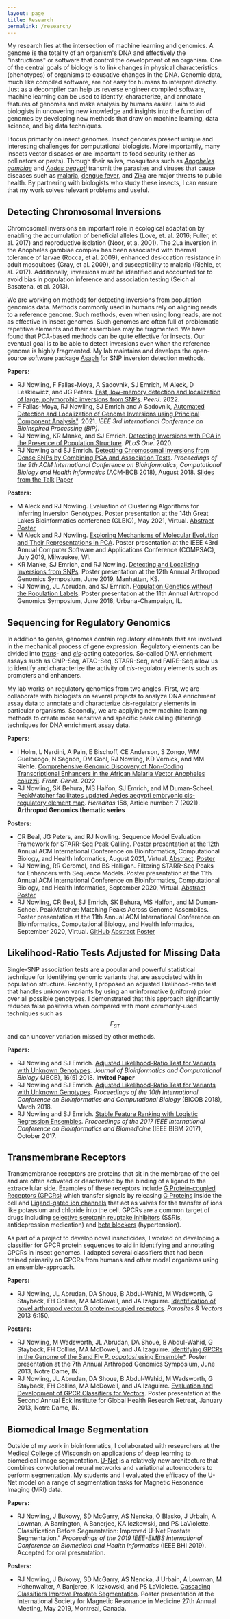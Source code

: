 ```yaml
---
layout: page
title: Research
permalink: /research/
---
```


My research lies at the intersection of machine learning and genomics.  A genome is the totality of an organism's DNA and effectively the "instructions" or software that control the development of an organism.  One of the central goals of biology is to link changes in physical characteristics (phenotypes) of organisms to causative changes in the DNA.  Genomic data, much like compiled software, are not easy for humans to interpret directly.  Just as a decompiler can help us reverse engineer compiled software, machine learning can be used to identify, characterize, and annotate features of genomes and make analysis by humans easier.  I aim to aid biologists in uncovering new knowledge and insights into the function of genomes by developing new methods that draw on machine learning, data science, and big data techniques.

I focus primarily on insect genomes.   Insect genomes present unique and interesting challenges for computational biologists.  More importantly, many insects vector diseases or are important to food security (either as pollinators or pests).  Through their saliva, mosquitoes such as *[Anopheles gambiae](https://en.wikipedia.org/wiki/Anopheles_gambiae)* and *[Aedes aegypti](https://en.wikipedia.org/wiki/Aedes_aegypti)* transmit the parasites and viruses that cause diseases such as [malaria](https://en.wikipedia.org/wiki/Malaria), [dengue fever](https://en.wikipedia.org/wiki/Dengue_fever), and [Zika](https://en.wikipedia.org/wiki/Zika_fever) are major threats to public health.  By partnering with biologists who study these insects, I can ensure that my work solves relevant problems and useful.


## Detecting Chromosomal Inversions
Chromosomal inversions an important role in ecological adaptation by enabling the accumulation of beneficial alleles (Love, et. al. 2016; Fuller, et al. 2017) and reproductive isolation (Noor, et a. 2001). The 2La inversion in the Anopheles gambiae complex has been associated with thermal tolerance of larvae (Rocca, et al. 2009), enhanced desiccation resistance in adult mosquitoes (Gray, et al. 2009), and susceptibility to malaria (Riehle, et al. 2017). Additionally, inversions must be identified and accounted for to avoid bias in population inference and association testing (Seich al Basatena, et al. 2013). 

We are working on methods for detecting inversions from population genomics data.  Methods commonly used in humans rely on aligning reads to a reference genome.  Such methods, even when using long reads, are not as effective in insect genomes.  Such genomes are often full of problematic repetitive elements and their assemblies may be fragmented.  We have found that PCA-based methods can be quite effective for insects.  Our eventual goal is to be able to detect inversions even when the reference genome is highly fragmented.  My lab maintains and develops the open-source software package [Asaph](https://github.com/rnowling/asaph) for SNP inversion detection methods.

**Papers:**

* RJ Nowling​​, F Fallas-Moya​, A Sadovnik, SJ Emrich, M Aleck, D Leskiewicz, and JG Peters.  [Fast, low-memory detection and localization of large, polymorphic inversions from SNPs](https://peerj.com/articles/12831/). *PeerJ*. 2022.
* F Fallas-Moya, RJ Nowling, SJ Emrich and A Sadovnik, [Automated Detection and Localization of Genome Inversions using Principal Component Analysis"](https://ieeexplore.ieee.org/document/9612782). 2021. *IEEE 3rd International Conference on BioInspired Processing (BIP)*.
* RJ Nowling, KR Manke, and SJ Emrich. [Detecting Inversions with PCA in the Presence of Population Structure](https://journals.plos.org/plosone/article?id=10.1371/journal.pone.0240429). *PLoS One*. 2020.
* RJ Nowling and SJ Emrich. [Detecting Chromosomal Inversions from Dense SNPs by Combining PCA and Association Tests](https://dl.acm.org/citation.cfm?id=3233571). *Proceedings of the 9th ACM International Conference on Bioinformatics, Computational Biology and Health Informatics* (ACM-BCB 2018), August 2018. [Slides from the Talk](/publications/RNowling_ACMBCB2018_slides.pdf) [Paper](/publications/ACMBCB_2018.pdf)

**Posters:**

* M Aleck and RJ Nowling. Evaluation of Clustering Algorithms for Inferring Inversion Genotypes. Poster presentation at the 14th Great Lakes Bioinformatics conference (GLBIO), May 2021, Virtual. [Abstract](/publications/glbio_2021_abstract.pdf) [Poster](/publications/glbio_2021_poster.pdf)
* M Aleck and RJ Nowling. [Exploring Mechanisms of Molecular Evolution and Their Representations in PCA](/publications/IEEE_COMPSAC_2019.pdf). Poster presentation at the IEEE 43rd Annual Computer Software and Applications Conference (COMPSAC), July 2019, Milwaukee, WI.
* KR Manke, SJ Emrich, and RJ Nowling. [Detecting and Localizing Inversions from SNPs](/publications/AGS_2019.pdf).  Poster presentation at the 12th Annual Arthropod Genomics Symposium, June 2019, Manhattan, KS.
* RJ Nowling, JL Abrudan, and SJ Emrich. [Population Genetics without the Population Labels](/publications/AGS_2018.pdf). Poster presentation at the 11th Annual Arthropod Genomics Symposium, June 2018, Urbana-Champaign, IL.

## Sequencing for Regulatory Genomics
In addition to genes, genomes contain regulatory elements that are involved in the mechanical process of gene expression.  Regulatory elements can be divided into [*trans*](https://en.wikipedia.org/wiki/Trans-regulatory_element)- and [*cis*](https://en.wikipedia.org/wiki/Cis-regulatory_element)-acting categories.  So-called DNA enrichment assays such as ChIP-Seq, ATAC-Seq, STARR-Seq, and FAIRE-Seq allow us to identify and characterize the activity of *cis*-regulatory elements such as promoters and enhancers.

My lab works on regulatory genomics from two angles.  First, we are collaborate with biologists on several projects to analyze DNA enrichment assay data to annotate and characterize *cis*-regulatory elements in particular organisms.  Secondly, we are applying new machine learning methods to create more sensitive and specific peak calling (filtering) techniques for DNA enrichment assay data.

**Papers:**

* I Holm, L Nardini, A Pain, E Bischoff, CE Anderson, S Zongo, WM Guelbeogo, N Sagnon, DM Gohl, RJ Nowling, KD Vernick, and MM Riehle. [Comprehensive Genomic Discovery of Non-Coding Transcriptional Enhancers in the African Malaria Vector Anopheles coluzzii](https://www.frontiersin.org/articles/10.3389/fgene.2021.785934/full). *Front. Genet.* 2022
* RJ Nowling, SK Behura, MS Halfon, SJ Emrich, and M Duman-Scheel. [PeakMatcher facilitates updated Aedes aegypti embryonic cis-regulatory element map](https://hereditasjournal.biomedcentral.com/articles/10.1186/s41065-021-00172-2). *Hereditas* 158, Article number: 7 (2021). **Arthropod Genomics thematic series**

**Posters:**
* CR Beal, JG Peters, and RJ Nowling. Sequence Model Evaluation Framework for STARR-Seq Peak Calling. Poster presentation at the 12th Annual ACM International Conference on Bioinformatics, Computational Biology, and Health Informatics, August 2021, Virtual.  [Abstract](/publications/acm_bcb_2021_abstract.pdf). [Poster](/publications/ACMBCB_2021.pdf)
* RJ Nowling, RR Geromel, and BS Halligan. Filtering STARR-Seq Peaks for Enhancers with Sequence Models. Poster presentation at the 11th Annual ACM International Conference on Bioinformatics, Computational Biology, and Health Informatics, September 2020, Virtual.  [Abstract](/publications/acm_bcb_2020_enhancer_ssl_abstract.pdf) [Poster](/publications/ACMBCB_2020_enhancer_ssl.pdf)
* RJ Nowling, CR Beal, SJ Emrich, SK Behura, MS Halfon, and M Duman-Scheel. PeakMatcher: Matching Peaks Across Genome Assemblies. Poster presentation at the 11th Annual ACM International Conference on Bioinformatics, Computational Biology, and Health Informatics, September 2020, Virtual.  [GitHub](https://github.com/rnowling/peak-matcher) [Abstract](/publications/acm_bcb_2020_peak_matcher_abstract.pdf) [Poster](/publications/ACMBCB_2020_peakmatcher.pdf)

## Likelihood-Ratio Tests Adjusted for Missing Data
Single-SNP association tests are a popular and powerful statistical technique for identifying genomic variants that are associated with in population structure.  Recently, I proposed an adjusted likelihood-ratio test that handles unknown variants by using an uninformative (uniform) prior over all possible genotypes.  I demonstrated that this approach significantly reduces false positives when compared with more commonly-used techniques such as $$F_{ST}$$ and can uncover variation missed by other methods.

**Papers:**
* RJ Nowling and SJ Emrich. [Adjusted Likelihood-Ratio Test for Variants with Unknown Genotypes](https://www.worldscientific.com/doi/10.1142/S0219720018400206). *Journal of Bioinformatics and Computational Biology* (JBCB), 16(5) 2018. **Invited Paper**
* RJ Nowling and SJ Emrich. [Adjusted Likelihood-Ratio Test for Variants with Unknown Genotypes](/publications/BICOB_2018.pdf). *Proceedings of the 10th International Conference on Bioinformatics and Computational Biology* (BICOB 2018), March 2018.
* RJ Nowling and SJ Emrich. [Stable Feature Ranking with Logistic Regression Ensembles](/publications/BIBM_2017.pdf). *Proceedings of the 2017 IEEE International Conference on Bioinformatics and Biomedicine* (IEEE BIBM 2017), October 2017.

## Transmembrane Receptors
Transmembrance receptors are proteins that sit in the membrane of the cell and are often activated or deactivated by the binding of a ligand to the extracellular side.  Examples of these receptors include [G Protein-coupled Receptors (GPCRs)](https://en.wikipedia.org/wiki/G_protein–coupled_receptor) which transfer signals by releasing [G Proteins](https://en.wikipedia.org/wiki/G_protein) inside the cell and [Ligand-gated ion channels](https://en.wikipedia.org/wiki/Ligand-gated_ion_channel) that act as valves for the transfer of ions like potassium and chloride into the cell. GPCRs are a common target of drugs including [selective serotonin reuptake inhibitors](https://en.wikipedia.org/wiki/Selective_serotonin_reuptake_inhibitor) (SSRIs, antidepression medication) and [beta blockers](https://en.wikipedia.org/wiki/Beta_blocker) (hypertension).

As part of a project to develop novel insecticides, I worked on developing a classifier for GPCR protein sequences to aid in identifying and annotating GPCRs in insect genomes.  I adapted several classifiers that had been trained primarily on GPCRs from humans and other model organisms using an ensemble-approach.

**Papers:**
* RJ Nowling, JL Abrudan, DA Shoue, B Abdul-Wahid, M Wadsworth, G Stayback, FH Collins, MA McDowell, and JA Izaguirre. [Identification of novel arthropod vector G protein-coupled receptors](https://parasitesandvectors.biomedcentral.com/articles/10.1186/1756-3305-6-150). *Parasites & Vectors* 2013 6:150.

**Posters:**
* RJ Nowling,  M Wadsworth, JL Abrudan, DA Shoue, B Abdul-Wahid, G Stayback, FH Collins, MA McDowell, and JA Izaguirre. [Identifying GPCRs in the Genome of the Sand Fly *P. papatasi* using Ensemble\*](/publications/AGS_2013.pdf). Poster presentation at the 7th Annual Arthropod Genomics Symposium, June 2013, Notre Dame, IN.
* RJ Nowling, JL Abrudan, DA Shoue, B Abdul-Wahid, M Wadsworth, G Stayback, FH Collins, MA McDowell, and JA Izaguirre. [Evaluation and Development of GPCR Classifiers for Vectors](/publications/Eck_Institute_Retreat_2013.pdf). Poster presentation at the Second Annual Eck Institute for Global Health Research Retreat, January 2013, Notre Dame, IN.

## Biomedical Image Segmentation
Outside of my work in bioinformatics, I collaborated with researchers at the [Medical College of Wisconsin](https://www.mcw.edu/) on applications of deep learning to biomedical image segmentation.  [U-Net](https://arxiv.org/abs/1505.04597) is a relatively new architecture that combines convolutional neural networks and variational autoencoders to perform segmentation.   My students and I evaluated the efficacy of the U-Net model on a range of segmentation tasks for Magnetic Resonance Imaging (MRI) data.

**Papers:**
* RJ Nowling, J Bukowy, SD McGarry, AS Nencka, O Blasko, J Urbain, A Lowman, A Barrington, A Banerjee, KA Iczkowski, and PS LaViolette. Classification Before Segmentation: Improved U-Net Prostate Segmentation." *Proceedings of the 2019 IEEE-EMBS International Conference on Biomedical and Health Informatics* (IEEE BHI 2019). Accepted for oral presentation.

**Posters:**
* RJ Nowling, J Bukowy, SD McGarry, AS Nencka, J Urbain, A Lowman, M Hohenwalter, A Banjeree, K Iczkowski, and PS LaViolette. [Cascading Classifiers Improve Prostate Segmentation](/publications/ISMRM_2019_abstract.pdf). Poster presentation at the International Society for Magnetic Resonance in Medicine 27th Annual Meeting, May 2019, Montreal, Canada. 
